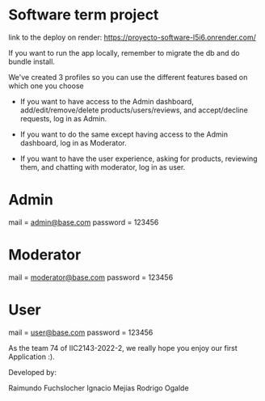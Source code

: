 # Software term project 


link to the deploy on render: https://proyecto-software-l5i6.onrender.com/

If you want to run the app locally, remember to migrate the db and do bundle install. 

We've created 3 profiles so you can use the different features based on which one you choose

- If you want to have access to the Admin dashboard, add/edit/remove/delete products/users/reviews, and accept/decline requests, log in as Admin. 

- If you want to do the same except having access to the Admin dashboard, log in as Moderator. 

- If you want to have the user experience, asking for products, reviewing them, and chatting with moderator, log in as user. 

# Admin 

mail = admin@base.com
password = 123456

# Moderator 

mail = moderator@base.com
password = 123456

# User 

mail = user@base.com
password = 123456

As the team 74 of IIC2143-2022-2, we really hope you enjoy our first Application :).

Developed by:

Raimundo Fuchslocher
Ignacio Mejías
Rodrigo Ogalde
